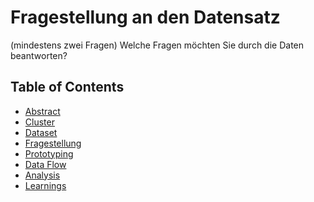 # Fragestellung an den Datensatz

(mindestens zwei Fragen)
Welche Fragen möchten Sie durch die Daten beantworten?

## Table of Contents

- [Abstract](doc/01_abstract.md)
- [Cluster](doc/02_cluster.md)
- [Dataset](doc/03_dataset.md)
- [Fragestellung](doc/04_fragestellung.md)
- [Prototyping](doc/05_prototyping.md)
- [Data Flow](doc/06_dataflow.md)
- [Analysis](doc/07_analysis.md)
- [Learnings](doc/08_learnings.md)
